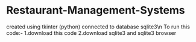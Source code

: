 # Restaurant-Management-Systems
created using tkinter (python)
connected to database sqlite3\n
To run this code:-
1.download this code
2.download sqlite3 and sqlite3 browser

